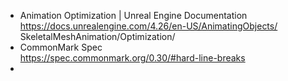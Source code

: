 * Animation Optimization | Unreal Engine Documentation
https://docs.unrealengine.com/4.26/en-US/AnimatingObjects/ SkeletalMeshAnimation/Optimization/ <br/>
* CommonMark Spec <br/> https://spec.commonmark.org/0.30/#hard-line-breaks <br/>
* <br/>
